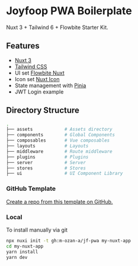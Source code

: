 # Joyfoop PWA Boilerplate

Nuxt 3 + Tailwind 6 + Flowbite Starter Kit.

## Features

- [Nuxt 3](https://v3.nuxtjs.org/)
- [Tailwind CSS](https://tailwindcss.com/)
- UI set [Flowbite Nuxt](https://flowbite.com/docs/getting-started/nuxt-js/)
- Icon set [Nuxt Icon](https://github.com/nuxt-modules/icon)
- State management with [Pinia](https://pinia.vuejs.org/)
- JWT Login example

## Directory Structure

```bash
.
├── assets            # Assets directory
├── components        # Global Components
├── composables       # Vue composables
├── layouts           # Layouts
├── middleware        # Route middleware
├── plugins           # Plugins
├── server            # Server
├── stores            # Stores
├── ui                # UI Component Library
```


### GitHub Template

[Create a repo from this template on GitHub.](https://github.com/m-ozan-a/jf-pwa/generate)

### Local

To install manually via git 

```bash
npx nuxi init -t gh:m-ozan-a/jf-pwa my-nuxt-app
cd my-nuxt-app
yarn install
yarn dev
```
